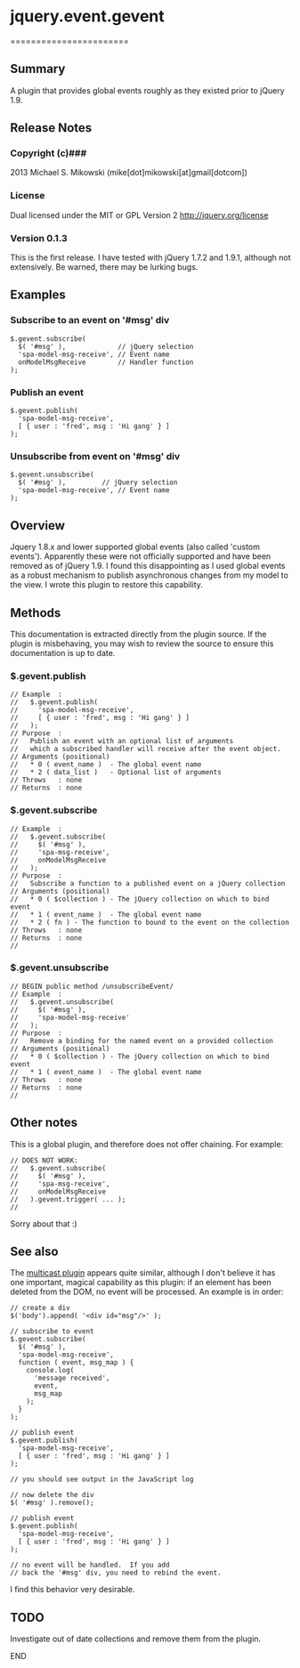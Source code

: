 # jquery.event.gevent #
=======================

## Summary ##
A plugin that provides global events roughly as they existed prior
to jQuery 1.9.

## Release Notes ##

### Copyright (c)###
2013 Michael S. Mikowski (mike[dot]mikowski[at]gmail[dotcom])

### License ###
Dual licensed under the MIT or GPL Version 2
http://jquery.org/license

### Version 0.1.3 ###
This is the first release.
I have tested with jQuery 1.7.2 and 1.9.1, although
not extensively.  Be warned, there may be lurking bugs.


## Examples ##

### Subscribe to an event on '#msg' div ###
    $.gevent.subscribe(
      $( '#msg' ),             // jQuery selection
      'spa-model-msg-receive', // Event name
      onModelMsgReceive        // Handler function
    );


### Publish an event ###
    $.gevent.publish(
      'spa-model-msg-receive',
      [ { user : 'fred', msg : 'Hi gang' } ]
    );

### Unsubscribe from event on '#msg' div ###
    $.gevent.unsubscribe(
      $( '#msg' ),         // jQuery selection
      'spa-model-msg-receive', // Event name
    );

## Overview ##

Jquery 1.8.x and lower supported global events (also called
'custom events'). Apparently these were not officially supported
and have been removed as of jQuery 1.9. I found this disappointing
as I used global events as a robust mechanism to publish asynchronous
changes from my model to the view. I wrote this plugin to restore
this capability.


## Methods ##

This documentation is extracted directly from the plugin source.
If the plugin is misbehaving, you may wish to review the source
to ensure this documentation is up to date.

### $.gevent.publish ###

    // Example  :
    //   $.gevent.publish(
    //     'spa-model-msg-receive',
    //     [ { user : 'fred', msg : 'Hi gang' } ]
    //   );
    // Purpose  :
    //   Publish an event with an optional list of arguments
    //   which a subscribed handler will receive after the event object.
    // Arguments (positional)
    //   * 0 ( event_name )  - The global event name
    //   * 2 ( data_list )   - Optional list of arguments
    // Throws   : none
    // Returns  : none

### $.gevent.subscribe ###

    // Example  :
    //   $.gevent.subscribe(
    //     $( '#msg' ),
    //     'spa-msg-receive',
    //     onModelMsgReceive
    //   );
    // Purpose  :
    //   Subscribe a function to a published event on a jQuery collection
    // Arguments (positional)
    //   * 0 ( $collection ) - The jQuery collection on which to bind event
    //   * 1 ( event_name )  - The global event name
    //   * 2 ( fn ) - The function to bound to the event on the collection
    // Throws   : none
    // Returns  : none
    //

### $.gevent.unsubscribe ###

    // BEGIN public method /unsubscribeEvent/
    // Example  :
    //   $.gevent.unsubscribe(
    //     $( '#msg' ),
    //     'spa-model-msg-receive'
    //   );
    // Purpose  :
    //   Remove a binding for the named event on a provided collection
    // Arguments (positional)
    //   * 0 ( $collection ) - The jQuery collection on which to bind event
    //   * 1 ( event_name )  - The global event name
    // Throws   : none
    // Returns  : none
    //

## Other notes ##

This is a global plugin, and therefore does not offer chaining. For example:

    // DOES NOT WORK:
    //   $.gevent.subscribe(
    //     $( '#msg' ),
    //     'spa-msg-receive',
    //     onModelMsgReceive
    //   ).gevent.trigger( ... );
    //

Sorry about that :)

## See also ##

The [multicast plugin](http://plugins.jquery.com/multicast/) appears
quite similar, although I don't believe it has one important, magical
capability as this plugin: if an element has been deleted from the 
DOM, no event will be processed.  An example is in order:

    // create a div 
    $('body').append( '<div id="msg"/>' );

    // subscribe to event
    $.gevent.subscribe(
      $( '#msg' ),
      'spa-model-msg-receive',
      function ( event, msg_map ) {
        console.log(
          'message received',
          event,
          msg_map
        );
      }
    );

    // publish event
    $.gevent.publish(
      'spa-model-msg-receive',
      [ { user : 'fred', msg : 'Hi gang' } ]
    );

    // you should see output in the JavaScript log

    // now delete the div
    $( '#msg' ).remove();

    // publish event
    $.gevent.publish(
      'spa-model-msg-receive',
      [ { user : 'fred', msg : 'Hi gang' } ]
    );

    // no event will be handled.  If you add
    // back the '#msg' div, you need to rebind the event.

I find this behavior very desirable.


## TODO ##

Investigate out of date collections and remove them from the plugin.

END
